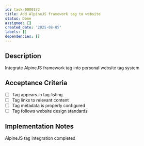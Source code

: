 ```yaml
---
id: task-0000172
title: Add AlpineJS framework tag to website
status: Done
assignee: []
created_date: '2025-08-05'
labels: []
dependencies: []
---
```


## Description

Integrate AlpineJS framework tag into personal website tag system

## Acceptance Criteria

- [ ] Tag appears in tag listing
- [ ] Tag links to relevant content
- [ ] Tag metadata is properly configured
- [ ] Tag follows website design standards

## Implementation Notes

AlpineJS tag integration completed
